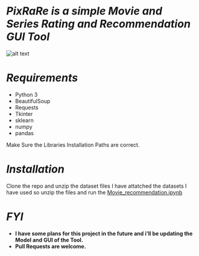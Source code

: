 
# *PixRaRe is a simple Movie and Series Rating and Recommendation GUI Tool*

![alt text](https://github.com/fireclan17/PixRaRe/blob/main/Images/Result.png)

# *Requirements*
* Python 3
* BeautifulSoup
* Requests
* Tkinter
* sklearn
* numpy
* pandas

Make Sure the Libraries Installation Paths are correct.

# *Installation*
Clone the repo and unzip the dataset files
I have attatched the datasets I have used so unzip the files and run the [Movie_recommendation.ipynb](https://github.com/fireclan17/PixRaRe/blob/main/Movie_recommendation.ipynb)

# *FYI*
* **I have some plans for this project in the future and i'll be updating the Model and GUI of the Tool.**
* **Pull Requests are welcome.** 



